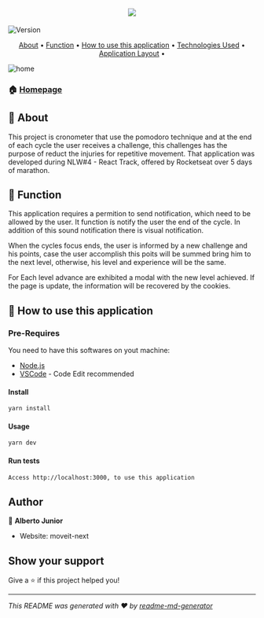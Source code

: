 <h1 align="center">
  <img src="/.github/moveit.png" />
</h1>

<p>
  <img alt="Version" src="https://img.shields.io/badge/version-Implementing Dark--Mode-blue.svg?cacheSeconds=2592000" />
</p>

<p align="center">
 <a href="https://github.com/Wayfiding/Rocketseat/blob/main/NLW/NLW%234/React/moveit-next/README.md#page_facing_up-about">About</a> •
 <a href="https://github.com/Wayfiding/Rocketseat/tree/main/NLW/NLW%234/React/moveit-next#dart-function">Function</a> •
 <a href="https://github.com/Wayfiding/Rocketseat/blob/main/NLW/NLW%234/React/moveit-next/README.md#dart-function">How to use this application</a> •
 <a href="#Technologies-Used">Technologies Used</a> •
  <a href="#layout">Application Layout</a> •
</p>

![home](.github/homepage.png) 


### 🏠 [Homepage](https://react-nlw4-5oqkmuw3d-wayfiding.vercel.app/)


## :page_facing_up: About
This project is cronometer that use the pomodoro technique and at the end of each cycle the user receives a challenge, this challenges has the purpose of reduct the injuries for repetitive movement. That application was developed during NLW#4 - React Track, offered by Rocketseat over 5 days of marathon.




## :dart: Function

This application requires a permition to send notification, which need to be allowed by the user. It function ís notify the user the end of the cycle. In addition of this sound notification there is visual notification.

When the cycles focus ends, the user is informed by a new challenge and his points, case the user accomplish this poits will be summed bring him to the next level, otherwise, his level and experience will be the same.

For Each level advance are exhibited a modal with the new level achieved. If the page is update, the information will be recovered by the cookies.


## :space_invader: How to use this application


### Pre-Requires

You need to have this softwares on yout machine:
* [Node.js](https://nodejs.org/en/)
* [VSCode](https://code.visualstudio.com/) - Code Edit recommended


#### Install

```sh
yarn install
```

#### Usage

```sh
yarn dev
```

#### Run tests

```sh
Access http://localhost:3000, to use this application
```

## Author

👤 **Alberto Junior**

* Website: moveit-next

## Show your support

Give a ⭐️ if this project helped you!

***
_This README was generated with ❤️ by [readme-md-generator](https://github.com/kefranabg/readme-md-generator)_

